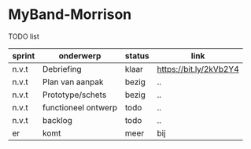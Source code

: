 # MyBand-Morrison

TODO list

|sprint|onderwerp|status|link|
------|---------|------|----
|n.v.t|Debriefing|klaar|https://bit.ly/2kVb2Y4|
|n.v.t|Plan van aanpak|bezig|..|
|n.v.t|Prototype/schets|bezig|..|
|n.v.t|functioneel ontwerp|todo|..|
|n.v.t|backlog|todo|..|
|er|komt|meer|bij|
